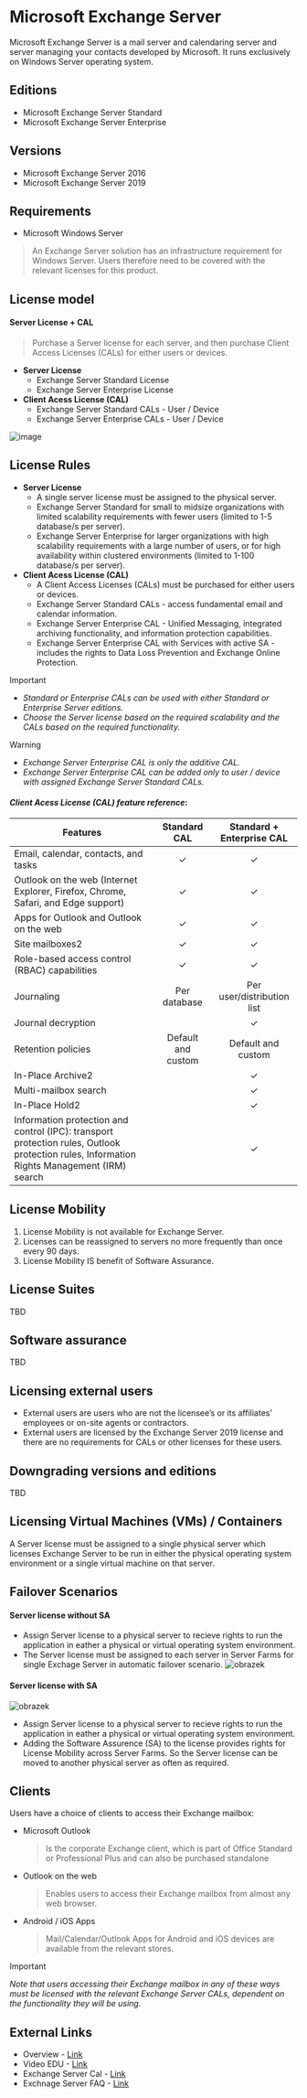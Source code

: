 # Microsoft Exchange Server
Microsoft Exchange Server is a mail server and calendaring server and server managing your contacts developed by Microsoft. It runs exclusively on Windows Server operating system.

## Editions
- Microsoft Exchange Server Standard
- Microsoft Exchange Server Enterprise

## Versions
- Microsoft Exchange Server 2016
- Microsoft Exchange Server 2019

## Requirements
- Microsoft Windows Server
> An Exchange Server solution has an infrastructure requirement for Windows Server. Users therefore need to be covered with the relevant licenses for this product.

## License model
#### **Server License + CAL**
> Purchase a Server license for each server, and then purchase Client Access Licenses (CALs) for either users or devices.
- **Server License**
  - Exchange Server Standard License
  - Exchange Server Enterprise License
- **Client Acess License (CAL)**
  - Exchange Server Standard CALs - User / Device
  - Exchange Server Enterprise CALs - User / Device
 
![image](https://github.com/JiriSlof/KnowledgeBase/assets/168433423/1b522288-91e8-4322-bc14-ca8b3c19b3f1)

## License Rules
- **Server License**
    - A single server license must be assigned to the physical server.
    - Exchange Server Standard for small to midsize organizations with limited scalability requirements with fewer users (limited to 1-5 database/s per server).
    - Exchange Server Enterprise for larger organizations with high scalability requirements with a large number of users, or for high availability within clustered environments (limited to 1-100 database/s per server).
- **Client Acess License (CAL)**
    - A Client Access Licenses (CALs) must be purchased for either users or devices.
    - Exchange Server Standard CALs - access fundamental email and calendar information.
    - Exchange Server Enterprise CAL - Unified Messaging, integrated archiving functionality, and information protection capabilities.
    - Exchange Server Enterprise CAL with Services with active SA - includes the rights to Data Loss Prevention and Exchange Online Protection.

> [!IMPORTANT]  
> - *Standard or Enterprise CALs can be used with either Standard or Enterprise Server editions.*
> - *Choose the Server license based on the required scalability and the CALs based on the required functionality.*

> [!WARNING]
> - *Exchange Server Enterprise CAL is only the additive CAL.*
> - *Exchange Server Enterprise CAL can be added only to user / device with assigned Exchange Server Standard CALs.*


#### *Client Acess License (CAL) feature reference*:
| Features                                                                                                                                     	|          Standard CAL          	|        Standard + Enterprise CAL       	|
|----------------------------------------------------------------------------------------------------------------------------------------------	|:------------------------------:	|:--------------------------------------:	|
| Email, calendar, contacts, and tasks                                                                                                         	|                 ✓                	|                     ✓	                   	|
| Outlook on the web (Internet Explorer, Firefox, Chrome, Safari, and Edge support)                                                            	|                 ✓               	|                     ✓	                   	|
| Apps for Outlook and Outlook on the web                                                                                                      	|                 ✓               	|                     ✓	                 	|
| Site mailboxes2                                                                                                                              	|                 ✓               	|                     ✓	                  	|
| Role-based access control (RBAC) capabilities                                                                                                	|                 ✓               	|                     ✓	                  	|
| Journaling                                                                                                                                   	|            Per database        	|         Per user/distribution list     	|
| Journal decryption                                                                                                                           	|                                	|                     ✓	                  	|
| Retention policies                                                                                                                           	|         Default and custom     	|             Default and custom         	|
| In-Place Archive2                                                                                                                            	|                                	|                     ✓	                  	|
| Multi-mailbox search                                                                                                                         	|                                	|                     ✓	                  	|
| In-Place Hold2                                                                                                                               	|                                	|                     ✓	                  	|
| Information protection and control (IPC): transport protection rules,  Outlook protection rules, Information Rights Management (IRM) search  	|                                	|                     ✓	                  	|

## License Mobility
1. License Mobility is not available for Exchange Server.
2. Licenses can be reassigned to servers no more frequently than once every 90 days.
3. License Mobility IS benefit of Software Assurance.

## License Suites
TBD

## Software assurance
TBD

## Licensing external users
- External users are users who are not the licensee’s or its affiliates’ employees or on-site agents or contractors.
- External users are licensed by the Exchange Server 2019 license and there are no requirements for CALs or other licenses for these users.

## Downgrading versions and editions
TBD

## Licensing Virtual Machines (VMs) / Containers
A Server license must be assigned to a single physical server which licenses Exchange Server to be run in either the physical operating  system environment or a single virtual machine on that server.

## Failover Scenarios
####  Server license without SA
- Assign Server license to a physical server to recieve rights to run the application in eather a physical or virtual operating system environment.
- The Server license must be assigned to each server in Server Farms for single Exchage Server in automatic failover scenario.
![obrazek](https://github.com/JiriSlof/KnowledgeBase/assets/168433423/ef2c0e21-dead-463f-917a-b4c9775c0dac)

####  Server license with SA
![obrazek](https://github.com/JiriSlof/KnowledgeBase/assets/168433423/b546f4d4-b7c9-4b95-a73d-229a0df8a4fc)
- Assign Server license to a physical server to recieve rights to run the application in eather a physical or virtual operating system environment.
- Adding the Software Assurence (SA) to the license provides rights for License Mobility across Server Farms. So the Server license can be moved to another physical server as often as required.

## Clients
Users have a choice of clients to access their Exchange mailbox:
- Microsoft Outlook
    > Is the corporate Exchange client, which is part of Office Standard or Professional Plus and can also be purchased standalone
- Outlook on the web
    > Enables users to access their Exchange mailbox from almost any web browser.
- Android / iOS Apps
    > Mail/Calendar/Outlook Apps for Android and iOS devices are available from the relevant stores.

> [!IMPORTANT]  
> *Note that users accessing their Exchange mailbox in any of these ways must be licensed with the relevant Exchange Server CALs, dependent on the functionality they will be using.*

## External Links
- Overview - [Link](https://www.getlicensingready.com/HandoutStore/Exchange%20Server%202019%20v22.40.pdf)
- Video EDU - [Link](https://youtu.be/z9oeP8VHap4?feature=shared)
- Exchange Server Cal - [Link](https://www.microsoft.com/cs-cz/microsoft-365/exchange/microsoft-exchange-server-licensing-licensing-overview)
- Exchnage Server FAQ - [Link](https://www.microsoft.com/cs-cz/microsoft-365/exchange/microsoft-exchange-licensing-faq-email-for-business)
